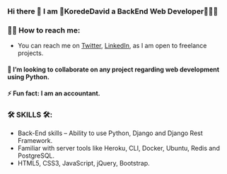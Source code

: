 ### Hi there 👋 I am 👑KoredeDavid a BackEnd Web Developer👨🏾‍💻


### 🤙🏾 How to reach me: 
  - You can reach me on  <a target="_blank" href="https://twitter.com/KoredeDavid">Twitter</a>,  <a target="_blank" href="https://linkedin.com/in/korededavid">LinkedIn</a>, as I am open to freelance projects.

#### 👯 I’m looking to collaborate on any project regarding web development using Python.

#### ⚡ Fun fact: I am an accountant.
 
### 🛠️ SKILLS 🛠️: 
  -	Back-End skills – Ability to use Python, Django and Django Rest Framework.
  -	Familiar with server tools like Heroku, CLI, Docker, Ubuntu, Redis and PostgreSQL.
  -	HTML5, CSS3, JavaScript, jQuery, Bootstrap.


<!--
**KoredeDavid/KoredeDavid** is a ✨ _special_ ✨ repository because its `README.md` (this file) appears on your GitHub profile.
- 🔭 I’m currently working on a blog and an e-commerce strore
- 🤔 I’m looking for help with ...
- 🌱 I’m currently learning ... RectJs
- 💬 Ask me about ...

- 😄 Pronouns: ...

Here are some ideas to get you started:
-->
